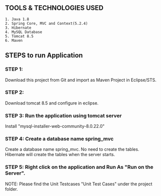 ## TOOLS & TECHNOLOGIES USED
	1. Java 1.8
	2. Spring Core, MVC and Context(5.2.4)
	3. Hibernate
	4. MySQL Database
	5. Tomcat 8.5
	6. Maven

## STEPS to run Application

### STEP 1:
Download this project from Git and import as Maven Project in Eclipse/STS.

### STEP 2:
Download tomcat 8.5 and configure in eclipse.

### STEP 3: Run the application using tomcat server
Install "mysql-installer-web-community-8.0.22.0"

### STEP 4: Create a database name spring_mvc
Create a database name spring_mvc. No need to create the tables. Hibernate will create the tables when the server starts. 

### STEP 5: Right click on the application and Run As "Run on the Server".

NOTE: Please find the Unit Testcases "Unit Test Cases" under the project folder. 
  
